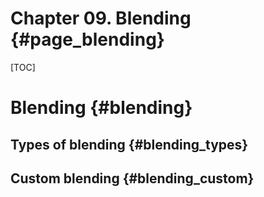 # Chapter 09. Blending {#page_blending}
[TOC]
# Blending {#blending}

## Types of blending {#blending_types}

## Custom blending {#blending_custom}

